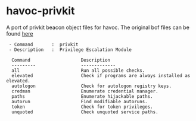 # havoc-privkit

A port of privkit beacon object files for havoc. The original bof files can be found [here](https://github.com/mertdas/PrivKit/tree/main)

```
 - Command       :  privkit
 - Description   :  Privilege Escalation Module

  Command                   Description
  ---------                 -------------
  all                       Run all possible checks.
  elevated                  Check if programs are always installed as elevated.
  autologon                 Check for autologon registry keys.
  credman                   Enumerate credential manager.
  paths                     Enumerate hijackable paths.
  autorun                   Find modifiable autoruns.
  token                     Check for token privileges.
  unquoted                  Check unquoted service paths.
```
